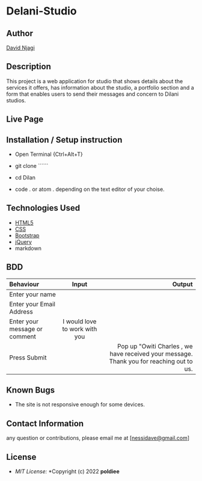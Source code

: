 # Delani-Studio

## Author

[David Njagi](https://github.com/poldiee)

## Description

This project is a web application for studio that shows details about the services it offers, has information about the studio, a portfolio section and a form that enables users to send their messages and concern to Dilani studios. 


## Live Page 


## Installation / Setup instruction
* Open Terminal {Ctrl+Alt+T}

* git clone ``````

* cd Dilan

* code . or atom . depending on the text editor of your choise.

## Technologies Used

* [HTML5]()
* [CSS]()
* [Bootstrap]()
* [jQuery]()
* markdown


## BDD
| Behaviour      | Input        | Output       |
| :------------- | :----------: | -----------: |
|  Enter your name  |   |     |
| Enter your Email Address  | |   |
| Enter your message or comment   |  I would love to work with you     |     |
| Press Submit|     |Pop up "Owiti Charles , we have received your message. Thank you for reaching out to us.|

## Known Bugs
* The site is not responsive enough for some devices. 
## Contact Information 

any question or contributions, please email me at [nessidave@gmail.com]

## License
* *MIT License:*
*Copyright (c) 2022  **poldiee**

